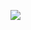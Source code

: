 ![](https://camo.githubusercontent.com/2977bb36d55350ec31f7b6b9c7bcd8f1653f0aa4/68747470733a2f2f6d65646961312e74656e6f722e636f6d2f696d616765732f32336165616161333461666435393164656565366331363363393663623065652f74656e6f722e6769663f6974656d69643d37323230363033)

<!--
**RANKTW/RANKTW** is a ✨ _special_ ✨ repository because its `README.md` (this file) appears on your GitHub profile.

Here are some ideas to get you started:

- 🔭 I’m currently working on ...
- 🌱 I’m currently learning ...
- 👯 I’m looking to collaborate on ...
- 🤔 I’m looking for help with ...
- 💬 Ask me about ...
- 📫 How to reach me: ...
- 😄 Pronouns: ...
- ⚡ Fun fact: ...
### Hi there 👋
-->
